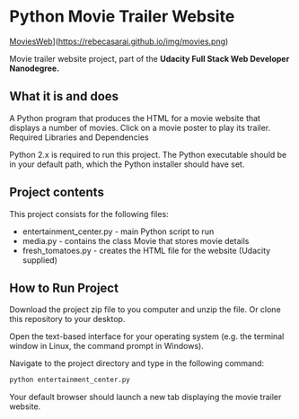 # Python Movie Trailer Website

[MoviesWeb](https://rebecasarai.github.io/img/movies.png)](https://rebecasarai.github.io/img/movies.png)


Movie trailer website project, part of the **Udacity Full Stack Web Developer Nanodegree.**

## What it is and does

A Python program that produces the HTML for a movie website that displays a number of movies. Click on a movie poster to play its trailer.
Required Libraries and Dependencies

Python 2.x is required to run this project. The Python executable should be in your default path, which the Python installer should have set.

## Project contents

This project consists for the following files:

  - entertainment_center.py - main Python script to run
  - media.py - contains the class Movie that stores movie details
  - fresh_tomatoes.py - creates the HTML file for the website (Udacity supplied)

## How to Run Project

Download the project zip file to you computer and unzip the file. Or clone this repository to your desktop.

Open the text-based interface for your operating system (e.g. the terminal window in Linux, the command prompt in Windows).

Navigate to the project directory and type in the following command:

```sh
python entertainment_center.py
```

Your default browser should launch a new tab displaying the movie trailer website.
